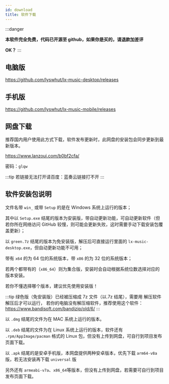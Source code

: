 ```yaml
---
id: download
title: 软件下载
---
```


:::danger

**本软件完全免费，代码已开源至 github，如果你是买的，请退款加差评**

**OK？**
:::

## 电脑版

<https://github.com/lyswhut/lx-music-desktop/releases>

## 手机版

<https://github.com/lyswhut/lx-music-mobile/releases>

## 网盘下载

推荐国内用户使用此方式下载，软件发布更新时，此网盘的安装包会同步更新到最新版本。

<https://www.lanzoui.com/b0bf2cfa/>

密码：`glqw`

:::tip
若链接无法打开请百度：蓝奏云链接打不开
:::

## 软件安装包说明

文件名带 `win_` 或带 `Setup` 的是在 Windows 系统上运行的版本；

其中以 `Setup.exe` 结尾的版本为安装版，带自动更新功能，可自动更新软件（但若你所在网络访问 GitHub 较慢，则可能会更新失败，这时需要手动下载安装包覆盖更新）；

以 `green.7z` 结尾的版本为免安装版，解压后可直接运行里面的 `lx-music-desktop.exe`，但自动更新功能不可用；

带有 `x64` 的为 64 位的系统版本，带 `x86` 的为 32 位的系统版本；

若两个都带有的（`x86_64`）则为集合版，安装时会自动根据系统位数选择对应的版本安装。

若你不懂选择哪个版本，建议优先使用安装版！

:::tip
绿色版（免安装版）已经被压缩成 7z 文件（以.7z 结尾），需要用 解压软件 解压后才可以运行，
若你的电脑没有解压缩软件，推荐使用这个软件：<https://www.bandisoft.com/bandizip/old/6/>
:::

以 `.dmg` 结尾的文件为在 MAC 系统上运行的版本。

以 `.deb` 结尾的文件为在 Linux 系统上运行的版本，软件还有 `.rpm/AppImage/pacman` 格式的 Linux 包，但没有上传到网盘，可自行到项目发布页面下载。

以 `.apk` 结尾的是安卓手机版，本网盘提供两种安卓版本，优先下载 `arm64-v8a` 版，若无法安装再下载 `universal` 版

另外还有 `armeabi-v7a`、`x86_64`等版本，但没有上传到网盘，若需要可自行到项目发布页面下载。
